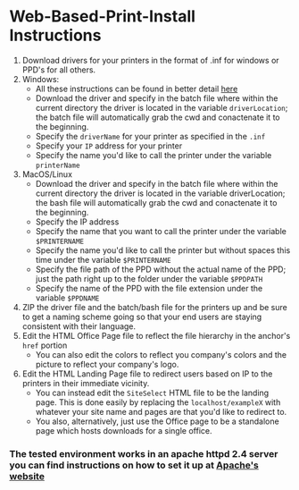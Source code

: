 # Web-Based-Print-Install Instructions
1. Download drivers for your printers in the format of .inf for windows or PPD's for all others.
2. Windows:
    * All these instructions can be found in better detail [here](http://archive.is/KpuHL)
    * Download the driver and specify in the batch file where within the current directory the driver is located in the variable `driverLocation`; the batch file will automatically grab the cwd and conactenate it to the beginning.
    * Specify the `driverName` for your printer as specified in the `.inf`
    * Specify your `IP` address for your printer
    * Specify the name you'd like to call the printer under the variable `printerName`   
3. MacOS/Linux
    * Download the driver and specify in the batch file where within the current directory the driver is located in the variable driverLocation; the bash file will automatically grab the cwd and conactenate it to the beginning.
    * Specify the IP address
    * Specify the name that you want to call the printer under the variable `$PRINTERNAME`
    * Specify the name you'd like to call the printer but without spaces this time under the variable `$PRINTERNAME`
    * Specify the file path of the PPD without the actual name of the PPD; just the path right up to the folder under the variable `$PPDPATH`
    * Specify the name of the PPD with the file extension under the variable `$PPDNAME`
4. ZIP the driver file and the batch/bash file for the printers up and be sure to get a naming scheme going so that your end users are staying consistent with their language.
5. Edit the HTML Office Page file to reflect the file hierarchy in the anchor's `href` portion
    * You can also edit the colors to reflect you company's colors and the picture to reflect your company's logo.
6. Edit the HTML Landing Page file to redirect users based on IP to the printers in their immediate vicinity.
    * You can instead edit the `SiteSelect` HTML file to be the landing page. This is done easily by replacing the `localhost/exampleX` with whatever your site name and pages are that you'd like to redirect to.
    * You also, alternatively, just use the Office page to be a standalone page which hosts downloads for a single office.

### The tested environment works in an apache httpd 2.4 server you can find instructions on how to set it up at [Apache's website](https://www.apache.org)
